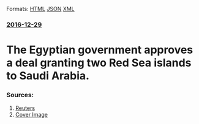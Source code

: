 
Formats: [HTML](/news/2016/12/29/the-egyptian-government-approves-a-deal-granting-two-red-sea-islands-to-saudi-arabia.html)  [JSON](/news/2016/12/29/the-egyptian-government-approves-a-deal-granting-two-red-sea-islands-to-saudi-arabia.json)  [XML](/news/2016/12/29/the-egyptian-government-approves-a-deal-granting-two-red-sea-islands-to-saudi-arabia.xml)  

### [2016-12-29](/news/2016/12/29/index.md)

##### 
# The Egyptian government approves a deal granting two Red Sea islands to Saudi Arabia. 




### Sources:

1. [Reuters](http://uk.reuters.com/article/uk-egypt-red-sea-saudi-idUKKBN14I1GP)
1. [Cover Image](http://s4.reutersmedia.net/resources/r/?m=02&d=20161229&t=2&i=1167052154&w=&fh=545px&fw=&ll=&pl=&sq=&r=LYNXMPECBS0QX)
